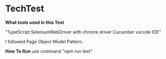 # TechTest
**What tools used in this Test**


"TypeScript
SeleniumWebDriver with chrome driver
Cucumber
vscode IDE"


I followed Page Object Model Pattern.

**How To Run**
use command   "npm run test"

